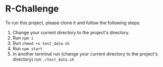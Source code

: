 # R-Challenge
To run this project, please clone it and follow the following steps:

1. Change your current directory to the project's directory.
2. Run `npm i`
3. Run `chmod +x test_data.sh`
4. Run `npm start`
5. In another terminal run (change your current directory to the project's directory) run `./test_data.sh`
